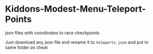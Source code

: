 # Kiddons-Modest-Menu-Teleport-Points
json files with coordinates to race checkpoints

Just download any json file and rename it to `teleports.json` and put in same folder as cheat
